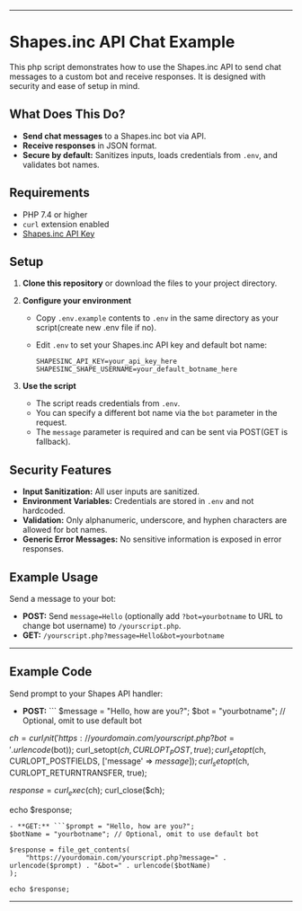 

---

# Shapes.inc API Chat Example

This php script demonstrates how to use the Shapes.inc API to send chat messages to a custom bot and receive responses. It is designed with security and ease of setup in mind.

## **What Does This Do?**

- **Send chat messages** to a Shapes.inc bot via API.
- **Receive responses** in JSON format.
- **Secure by default:** Sanitizes inputs, loads credentials from `.env`, and validates bot names.

## **Requirements**

- PHP 7.4 or higher
- `curl` extension enabled
- [Shapes.inc API Key](https://shapes.inc)

## **Setup**

1. **Clone this repository** or download the files to your project directory.

2. **Configure your environment**

   - Copy `.env.example` contents to `.env` in the same directory as your script(create new .env file if no).
   - Edit `.env` to set your Shapes.inc API key and default bot name:

     ```
     SHAPESINC_API_KEY=your_api_key_here
     SHAPESINC_SHAPE_USERNAME=your_default_botname_here
     ```

3. **Use the script**

   - The script reads credentials from `.env`.
   - You can specify a different bot name via the `bot` parameter in the request.
   - The `message` parameter is required and can be sent via POST(GET is fallback).

## **Security Features**

- **Input Sanitization:** All user inputs are sanitized.
- **Environment Variables:** Credentials are stored in `.env` and not hardcoded.
- **Validation:** Only alphanumeric, underscore, and hyphen characters are allowed for bot names.
- **Generic Error Messages:** No sensitive information is exposed in error responses.

## **Example Usage**

Send a message to your bot:

- **POST:** Send `message=Hello` (optionally add `?bot=yourbotname` to URL to change bot username) to `/yourscript.php`.
- **GET:** `/yourscript.php?message=Hello&bot=yourbotname`


---

## **Example Code**

Send prompt to your Shapes API handler:

- **POST:** ```
$message = "Hello, how are you?";
$bot = "yourbotname"; // Optional, omit to use default bot

$ch = curl_init('https://yourdomain.com/yourscript.php?bot=' . urlencode($bot));
curl_setopt($ch, CURLOPT_POST, true);
curl_setopt($ch, CURLOPT_POSTFIELDS, ['message' => $message]);
curl_setopt($ch, CURLOPT_RETURNTRANSFER, true);

$response = curl_exec($ch);
curl_close($ch);

echo $response;
```
- **GET:** ```$prompt = "Hello, how are you?";
$botName = "yourbotname"; // Optional, omit to use default bot

$response = file_get_contents(
    "https://yourdomain.com/yourscript.php?message=" . urlencode($prompt) . "&bot=" . urlencode($botName)
);

echo $response;
```

---
